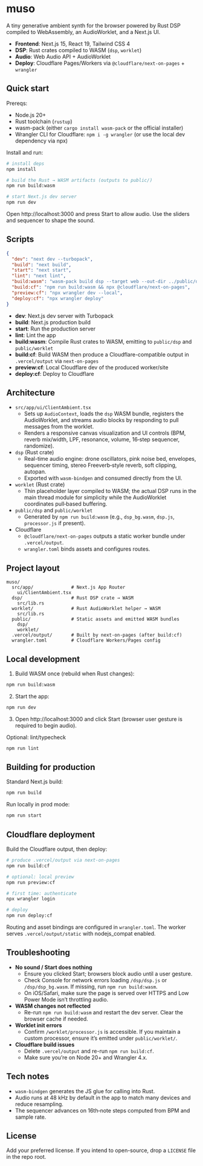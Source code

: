# muso

A tiny generative ambient synth for the browser powered by Rust DSP compiled to WebAssembly, an AudioWorklet, and a Next.js UI.

- **Frontend**: Next.js 15, React 19, Tailwind CSS 4
- **DSP**: Rust crates compiled to WASM (`dsp`, `worklet`)
- **Audio**: Web Audio API + AudioWorklet
- **Deploy**: Cloudflare Pages/Workers via `@cloudflare/next-on-pages` + `wrangler`

## Quick start

Prereqs:

- Node.js 20+
- Rust toolchain (`rustup`)
- wasm-pack (either `cargo install wasm-pack` or the official installer)
- Wrangler CLI for Cloudflare: `npm i -g wrangler` (or use the local dev dependency via npx)

Install and run:

```bash
# install deps
npm install

# build the Rust → WASM artifacts (outputs to public/)
npm run build:wasm

# start Next.js dev server
npm run dev
```

Open http://localhost:3000 and press Start to allow audio. Use the sliders and sequencer to shape the sound.

## Scripts

```json
{
  "dev": "next dev --turbopack",
  "build": "next build",
  "start": "next start",
  "lint": "next lint",
  "build:wasm": "wasm-pack build dsp --target web --out-dir ../public/dsp --release && wasm-pack build worklet --target web --out-dir ../public/worklet --release",
  "build:cf": "npm run build:wasm && npx @cloudflare/next-on-pages",
  "preview:cf": "npx wrangler dev --local",
  "deploy:cf": "npx wrangler deploy"
}
```

- **dev**: Next.js dev server with Turbopack
- **build**: Next.js production build
- **start**: Run the production server
- **lint**: Lint the app
- **build:wasm**: Compile Rust crates to WASM, emitting to `public/dsp` and `public/worklet`
- **build:cf**: Build WASM then produce a Cloudflare-compatible output in `.vercel/output` via `next-on-pages`
- **preview:cf**: Local Cloudflare dev of the produced worker/site
- **deploy:cf**: Deploy to Cloudflare

## Architecture

- `src/app/ui/ClientAmbient.tsx`
  - Sets up `AudioContext`, loads the `dsp` WASM bundle, registers the AudioWorklet, and streams audio blocks by responding to pull messages from the worklet.
  - Renders a responsive canvas visualization and UI controls (BPM, reverb mix/width, LPF, resonance, volume, 16‑step sequencer, randomize).
- `dsp` (Rust crate)
  - Real-time audio engine: drone oscillators, pink noise bed, envelopes, sequencer timing, stereo Freeverb‑style reverb, soft clipping, autopan.
  - Exported with `wasm-bindgen` and consumed directly from the UI.
- `worklet` (Rust crate)
  - Thin placeholder layer compiled to WASM; the actual DSP runs in the main thread module for simplicity while the AudioWorklet coordinates pull‑based buffering.
- `public/dsp` and `public/worklet`
  - Generated by `npm run build:wasm` (e.g., `dsp_bg.wasm`, `dsp.js`, `processor.js` if present).
- Cloudflare
  - `@cloudflare/next-on-pages` outputs a static worker bundle under `.vercel/output`.
  - `wrangler.toml` binds assets and configures routes.

## Project layout

```
muso/
  src/app/              # Next.js App Router
    ui/ClientAmbient.tsx
  dsp/                  # Rust DSP crate → WASM
    src/lib.rs
  worklet/              # Rust AudioWorklet helper → WASM
    src/lib.rs
  public/               # Static assets and emitted WASM bundles
    dsp/
    worklet/
  .vercel/output/       # Built by next-on-pages (after build:cf)
  wrangler.toml         # Cloudflare Workers/Pages config
```

## Local development

1. Build WASM once (rebuild when Rust changes):

```bash
npm run build:wasm
```

2. Start the app:

```bash
npm run dev
```

3. Open http://localhost:3000 and click Start (browser user gesture is required to begin audio).

Optional: lint/typecheck

```bash
npm run lint
```

## Building for production

Standard Next.js build:

```bash
npm run build
```

Run locally in prod mode:

```bash
npm run start
```

## Cloudflare deployment

Build the Cloudflare output, then deploy:

```bash
# produce .vercel/output via next-on-pages
npm run build:cf

# optional: local preview
npm run preview:cf

# first time: authenticate
npx wrangler login

# deploy
npm run deploy:cf
```

Routing and asset bindings are configured in `wrangler.toml`. The worker serves `.vercel/output/static` with nodejs_compat enabled.

## Troubleshooting

- **No sound / Start does nothing**
  - Ensure you clicked Start; browsers block audio until a user gesture.
  - Check Console for network errors loading `/dsp/dsp.js` or `/dsp/dsp_bg.wasm`. If missing, run `npm run build:wasm`.
  - On iOS/Safari, make sure the page is served over HTTPS and Low Power Mode isn’t throttling audio.
- **WASM changes not reflected**
  - Re-run `npm run build:wasm` and restart the dev server. Clear the browser cache if needed.
- **Worklet init errors**
  - Confirm `/worklet/processor.js` is accessible. If you maintain a custom processor, ensure it’s emitted under `public/worklet/`.
- **Cloudflare build issues**
  - Delete `.vercel/output` and re-run `npm run build:cf`.
  - Make sure you’re on Node 20+ and Wrangler 4.x.

## Tech notes

- `wasm-bindgen` generates the JS glue for calling into Rust.
- Audio runs at 48 kHz by default in the app to match many devices and reduce resampling.
- The sequencer advances on 16th‑note steps computed from BPM and sample rate.

## License

Add your preferred license. If you intend to open-source, drop a `LICENSE` file in the repo root.
